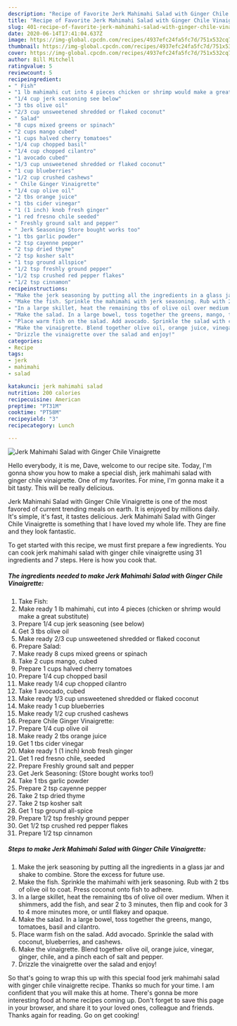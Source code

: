```yaml
---
description: "Recipe of Favorite Jerk Mahimahi Salad with Ginger Chile Vinaigrette"
title: "Recipe of Favorite Jerk Mahimahi Salad with Ginger Chile Vinaigrette"
slug: 401-recipe-of-favorite-jerk-mahimahi-salad-with-ginger-chile-vinaigrette
date: 2020-06-14T17:41:04.637Z
image: https://img-global.cpcdn.com/recipes/4937efc24fa5fc7d/751x532cq70/jerk-mahimahi-salad-with-ginger-chile-vinaigrette-recipe-main-photo.jpg
thumbnail: https://img-global.cpcdn.com/recipes/4937efc24fa5fc7d/751x532cq70/jerk-mahimahi-salad-with-ginger-chile-vinaigrette-recipe-main-photo.jpg
cover: https://img-global.cpcdn.com/recipes/4937efc24fa5fc7d/751x532cq70/jerk-mahimahi-salad-with-ginger-chile-vinaigrette-recipe-main-photo.jpg
author: Bill Mitchell
ratingvalue: 5
reviewcount: 5
recipeingredient:
- " Fish"
- "1 lb mahimahi cut into 4 pieces chicken or shrimp would make a great substitute"
- "1/4 cup jerk seasoning see below"
- "3 tbs olive oil"
- "2/3 cup unsweetened shredded or flaked coconut"
- " Salad"
- "8 cups mixed greens or spinach"
- "2 cups mango cubed"
- "1 cups halved cherry tomatoes"
- "1/4 cup chopped basil"
- "1/4 cup chopped cilantro"
- "1 avocado cubed"
- "1/3 cup unsweetened shredded or flaked coconut"
- "1 cup blueberries"
- "1/2 cup crushed cashews"
- " Chile Ginger Vinaigrette"
- "1/4 cup olive oil"
- "2 tbs orange juice"
- "1 tbs cider vinegar"
- "1 (1 inch) knob fresh ginger"
- "1 red fresno chile seeded"
- " Freshly ground salt and pepper"
- " Jerk Seasoning Store bought works too"
- "1 tbs garlic powder"
- "2 tsp cayenne pepper"
- "2 tsp dried thyme"
- "2 tsp kosher salt"
- "1 tsp ground allspice"
- "1/2 tsp freshly ground pepper"
- "1/2 tsp crushed red pepper flakes"
- "1/2 tsp cinnamon"
recipeinstructions:
- "Make the jerk seasoning by putting all the ingredients in a glass jar and shake to combine. Store the excess for future use."
- "Make the fish. Sprinkle the mahimahi with jerk seasoning. Rub with 2 tbs of olive oil to coat. Press coconut onto fish to adhere."
- "In a large skillet, heat the remaining tbs of olive oil over medium. When it shimmers, add the fish, and sear 2 to 3 minutes, then flip and cook for 3 to 4 more minutes more, or until flakey and opaque."
- "Make the salad. In a large bowel, toss together the greens, mango, tomatoes, basil and cilantro."
- "Place warm fish on the salad. Add avocado. Sprinkle the salad with coconut, blueberries, and cashews."
- "Make the vinaigrette. Blend together olive oil, orange juice, vinegar, ginger, chile, and a pinch each of salt and pepper."
- "Drizzle the vinaigrette over the salad and enjoy!"
categories:
- Recipe
tags:
- jerk
- mahimahi
- salad

katakunci: jerk mahimahi salad 
nutrition: 200 calories
recipecuisine: American
preptime: "PT31M"
cooktime: "PT58M"
recipeyield: "3"
recipecategory: Lunch

---
```



![Jerk Mahimahi Salad with Ginger Chile Vinaigrette](https://img-global.cpcdn.com/recipes/4937efc24fa5fc7d/751x532cq70/jerk-mahimahi-salad-with-ginger-chile-vinaigrette-recipe-main-photo.jpg)

Hello everybody, it is me, Dave, welcome to our recipe site. Today, I'm gonna show you how to make a special dish, jerk mahimahi salad with ginger chile vinaigrette. One of my favorites. For mine, I'm gonna make it a bit tasty. This will be really delicious.

Jerk Mahimahi Salad with Ginger Chile Vinaigrette is one of the most favored of current trending meals on earth. It is enjoyed by millions daily. It's simple, it's fast, it tastes delicious. Jerk Mahimahi Salad with Ginger Chile Vinaigrette is something that I have loved my whole life. They are fine and they look fantastic.




To get started with this recipe, we must first prepare a few ingredients. You can cook jerk mahimahi salad with ginger chile vinaigrette using 31 ingredients and 7 steps. Here is how you cook that.

<!--inarticleads1-->

##### The ingredients needed to make Jerk Mahimahi Salad with Ginger Chile Vinaigrette:

1. Take  Fish:
1. Make ready 1 lb mahimahi, cut into 4 pieces (chicken or shrimp would make a great substitute)
1. Prepare 1/4 cup jerk seasoning (see below)
1. Get 3 tbs olive oil
1. Make ready 2/3 cup unsweetened shredded or flaked coconut
1. Prepare  Salad:
1. Make ready 8 cups mixed greens or spinach
1. Take 2 cups mango, cubed
1. Prepare 1 cups halved cherry tomatoes
1. Prepare 1/4 cup chopped basil
1. Make ready 1/4 cup chopped cilantro
1. Take 1 avocado, cubed
1. Make ready 1/3 cup unsweetened shredded or flaked coconut
1. Make ready 1 cup blueberries
1. Make ready 1/2 cup crushed cashews
1. Prepare  Chile Ginger Vinaigrette:
1. Prepare 1/4 cup olive oil
1. Make ready 2 tbs orange juice
1. Get 1 tbs cider vinegar
1. Make ready 1 (1 inch) knob fresh ginger
1. Get 1 red fresno chile, seeded
1. Prepare  Freshly ground salt and pepper
1. Get  Jerk Seasoning: (Store bought works too!)
1. Take 1 tbs garlic powder
1. Prepare 2 tsp cayenne pepper
1. Take 2 tsp dried thyme
1. Take 2 tsp kosher salt
1. Get 1 tsp ground all-spice
1. Prepare 1/2 tsp freshly ground pepper
1. Get 1/2 tsp crushed red pepper flakes
1. Prepare 1/2 tsp cinnamon




<!--inarticleads2-->

##### Steps to make Jerk Mahimahi Salad with Ginger Chile Vinaigrette:

1. Make the jerk seasoning by putting all the ingredients in a glass jar and shake to combine. Store the excess for future use.
1. Make the fish. Sprinkle the mahimahi with jerk seasoning. Rub with 2 tbs of olive oil to coat. Press coconut onto fish to adhere.
1. In a large skillet, heat the remaining tbs of olive oil over medium. When it shimmers, add the fish, and sear 2 to 3 minutes, then flip and cook for 3 to 4 more minutes more, or until flakey and opaque.
1. Make the salad. In a large bowel, toss together the greens, mango, tomatoes, basil and cilantro.
1. Place warm fish on the salad. Add avocado. Sprinkle the salad with coconut, blueberries, and cashews.
1. Make the vinaigrette. Blend together olive oil, orange juice, vinegar, ginger, chile, and a pinch each of salt and pepper.
1. Drizzle the vinaigrette over the salad and enjoy!




So that's going to wrap this up with this special food jerk mahimahi salad with ginger chile vinaigrette recipe. Thanks so much for your time. I am confident that you will make this at home. There's gonna be more interesting food at home recipes coming up. Don't forget to save this page in your browser, and share it to your loved ones, colleague and friends. Thanks again for reading. Go on get cooking!

